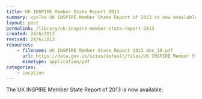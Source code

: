 ```yaml
---
title: UK INSPIRE Member State Report 2013
summary: <p>The UK INSPIRE Member State Report of 2013 is now available. </p>
layout: post
permalink: /library/uk-inspire-member-state-report-2013
created: 24/6/2013
revised: 24/6/2013
resources:
    - filename: UK INSPIRE Member State Report 2013 doc_10.pdf
      url: https://data.gov.uk/sites/default/files/UK INSPIRE Member State Report 2013 doc_10.pdf
      mimetype: application/pdf
categories:
    - Location
---
```


<p>The UK INSPIRE Member State Report of 2013 is now available. </p>
